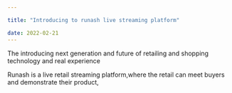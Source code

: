 ```yaml
---

title: "Introducing to runash live streaming platform"

date: 2022-02-21
---
```

The introducing next generation and future of retailing and shopping technology and real experience

Runash is a live retail streaming platform,where the retail can meet buyers and demonstrate their product,
